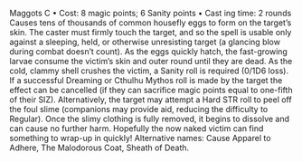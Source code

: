 Maggots C
• Cost:  8 magic points; 6 Sanity points
•
 Cast
ing time: 2 rounds
Causes tens of thousands of common housefly eggs to 
form on the target’s skin. The caster must firmly touch the 
target, and so the spell is usable only against a sleeping, 
held, or otherwise unresisting target (a glancing blow 
during combat doesn’t count). As the eggs quickly hatch, 
the fast-growing larvae consume the victim’s skin and outer round until they are dead. As the cold, clammy shell 
crushes the victim, a Sanity roll is required (0/1D6 loss). 
If a successful Dreaming or Cthulhu Mythos roll is made 
by the target the effect can be cancelled (if they can sacrifice 
magic points equal to one-fifth of their SIZ). Alternatively, 
the target may attempt a Hard STR roll to peel off the foul 
slime (companions may provide aid, reducing the difficulty to 
Regular). Once the slimy clothing is fully removed, it begins 
to dissolve and can cause no further harm. Hopefully the 
now naked victim can find something to wrap-up in quickly!
Alternative names: Cause Apparel to Adhere, The Malodorous 
Coat, Sheath of Death.

